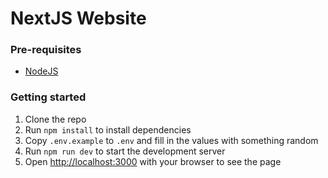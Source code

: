 # NextJS Website

### Pre-requisites

- [NodeJS](https://nodejs.org/en)

### Getting started

1. Clone the repo
2. Run `npm install` to install dependencies
3. Copy `.env.example` to `.env` and fill in the values with something random
4. Run `npm run dev` to start the development server
5. Open [http://localhost:3000](http://localhost:3000) with your browser to see the page
